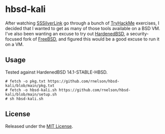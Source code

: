 # hbsd-kali

After watching [SSSilverLink](https://www.twitch.tv/sssilverlink) go through a bunch of [TryHackMe](https://tryhackme.com) exercises, I decided that I wanted to get as many of those tools available on a BSD VM. I've also been wanting an excuse to try out [HardenedBSD](https://hardenedbsd.org), a security-focused fork of [FreeBSD](https://www.freebsd.org), and figured this would be a good excuse to run it on a VM.

## Usage

Tested against HardenedBSD 14.1-STABLE-HBSD.

```shell
# fetch -o pkg.txt https://github.com/rnelson/hbsd-kali/blob/main/pkg.txt
# fetch -o hbsd-kali.sh https://github.com/rnelson/hbsd-kali/blob/main/setup.sh
# sh hbsd-kali.sh
```

## License

Released under the [MIT License](http://rnelson.mit-license.org).
